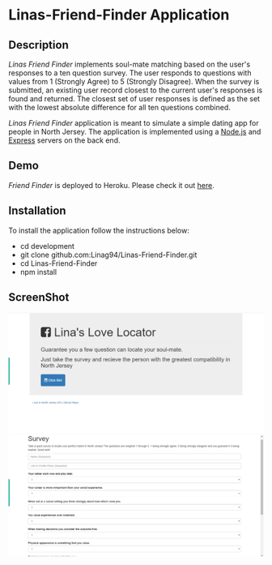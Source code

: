 # Linas-Friend-Finder Application

## Description

*Linas Friend Finder* implements soul-mate matching based on the user's responses to a ten question survey. The user responds to questions with values from 1 (Strongly Agree) to 5 (Strongly Disagree). When the survey is submitted, an existing user record closest to the current user's responses is found and returned. The closest set of user responses is defined as the set with the lowest absolute difference for all ten questions combined.

*Linas Friend Finder* application is meant to simulate a simple dating app for people in North Jersey. The application is implemented using a [Node.js](https://nodejs.org/en/) and [Express](https://expressjs.com/) servers on the back end.

## Demo
	
*Friend Finder* is deployed to Heroku. Please check it out [here](https://linas-friend-finder.herokuapp.com/).

## Installation

To install the application follow the instructions below:
* cd development
* git clone github.com:Linag94/Linas-Friend-Finder.git
* cd Linas-Friend-Finder
* npm install
	
	
## ScreenShot

![](image\Screenshot%20(4).png)
![](image\Screenshot%20(5).png)
